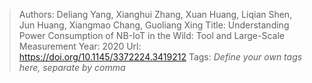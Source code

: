 > Authors: Deliang Yang, Xianghui Zhang, Xuan Huang, Liqian Shen, Jun Huang, Xiangmao Chang, Guoliang Xing
> Title: Understanding Power Consumption of NB-IoT in the Wild: Tool and Large-Scale Measurement
> Year: 2020
> Url: https://doi.org/10.1145/3372224.3419212
> Tags: *Define your own tags here, separate by comma*